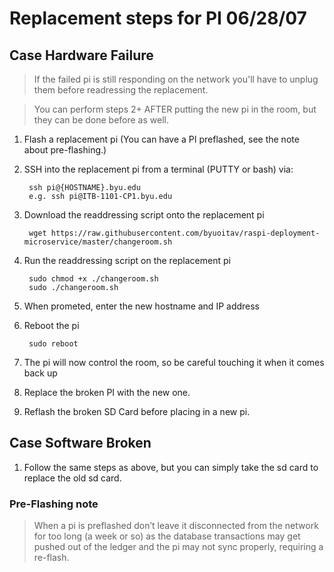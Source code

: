 # Replacement steps for PI 06/28/07

## Case Hardware Failure
> If the failed pi is still responding on the network you'll have to unplug them before readressing the replacement.

> You can perform steps 2+ AFTER putting the new pi in the room, but they can be done before as well. 

1. Flash a replacement pi (You can have a PI preflashed, see the note about pre-flashing.)
        
1. SSH into the replacement pi from a terminal (PUTTY or bash) via: 

        ssh pi@{HOSTNAME}.byu.edu
        e.g. ssh pi@ITB-1101-CP1.byu.edu
1. Download the readdressing script onto the replacement pi
 
        wget https://raw.githubusercontent.com/byuoitav/raspi-deployment-microservice/master/changeroom.sh
1. Run the readdressing script on the replacement pi 

        sudo chmod +x ./changeroom.sh
        sudo ./changeroom.sh
1. When prometed, enter the new hostname and IP address
1. Reboot the pi
   
        sudo reboot
1. The pi will now control the room, so be careful touching it when it comes back up
1. Replace the broken PI with the new one. 
1. Reflash the broken SD Card before placing in a new pi. 

## Case Software Broken
1. Follow the same steps as above, but you can simply take the sd card to replace the old sd card. 



### Pre-Flashing note
> When a pi is preflashed don’t leave it disconnected from the network for too long (a week or so) as the database transactions may get pushed out of the ledger and the pi may not sync properly, requiring a re-flash.
